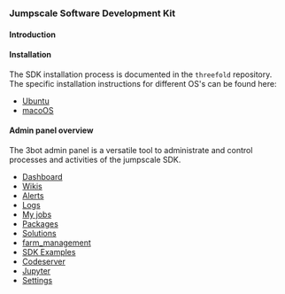 ### Jumpscale Software Development Kit

#### Introduction

#### Installation
The SDK installation process is documented in the `threefold` repository. The specific installation instructions for different OS's can be found here:
- [Ubuntu](https://github.com/threefoldfoundation/info_threefold/blob/development/docs/wikieditors/installation_linux.md)
- [macoOS](https://github.com/threefoldfoundation/info_threefold/blob/development/docs/wikieditors/installation_macos.md)

#### Admin panel overview

The 3bot admin panel is a versatile tool to administrate and control processes and activities of the jumpscale SDK.


* [Dashboard](./tab_explanation/dashboard.md)
* [Wikis](./tab_explanation/wikis.md)
* [Alerts](./tab_explanation/alerts.md)
* [Logs](./tab_explanation/logs.md)
* [My jobs](./tab_explanation/my_jobs.md)
* [Packages](./tab_explanation/packages.md)
* [Solutions](./tab_explanation/solutions.md)
* [farm_management](./tab_explanation/farm_management.md)
* [SDK Examples](./tab_explanation/sdk_examples.md)
* [Codeserver](./tab_explanation/codeserver.md)
* [Jupyter](./tab_explanation/jupyter.md)
* [Settings](./tab_explanation/setting.md)


